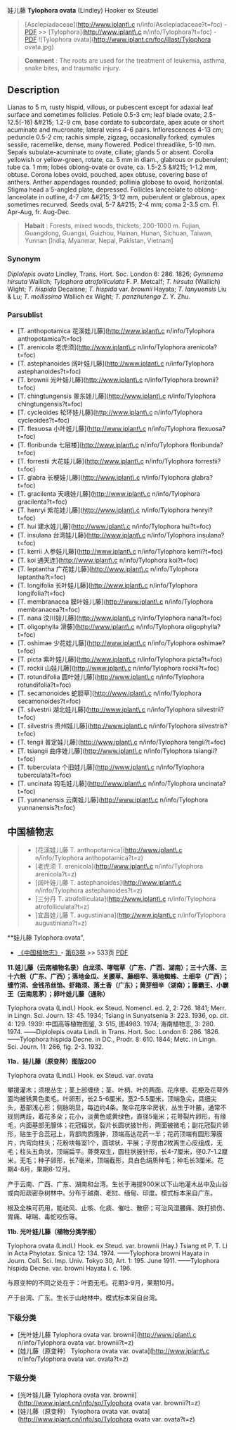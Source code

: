 娃儿藤 **Tylophora ovata** (Lindley) Hooker ex Steudel

> [Asclepiadaceae](http://www.iplant\.c n/info/Asclepiadaceae?t=foc) - [PDF](http://www.iplant.cn/foc/pdf/Asclepiadaceae.pdf) >> [Tylophora](http://www.iplant\.c n/info/Tylophora?t=foc) - [PDF](http://www.iplant.cn/foc/pdf/Tylophora.pdf)
![Tylophora ovata](http://www.iplant.cn/foc/illast/Tylophora ovata.jpg)

> **Comment** : 
> The roots are used for the treatment of leukemia, asthma, snake bites, and traumatic injury.

## Description

Lianas to 5 m, rusty hispid, villous, or pubescent except for adaxial leaf surface and sometimes follicles. Petiole 0.5-3 cm; leaf blade ovate, 2.5-12.5(-16) &amp;#215; 1.2-9 cm, base cordate to subcordate, apex acute or short acuminate and mucronate; lateral veins 4-6 pairs. Inflorescences 4-13 cm; peduncle 0.5-2 cm; rachis simple, zigzag, occasionally forked; cymules sessile, racemelike, dense, many flowered. Pedicel threadlike, 5-10 mm. Sepals subulate-acuminate to ovate, ciliate; glands 5 or absent. Corolla yellowish or yellow-green, rotate, ca. 5 mm in diam., glabrous or puberulent; tube ca. 1 mm; lobes oblong-ovate or ovate, ca. 1.5-2.5 &amp;#215; 1-1.2 mm, obtuse. Corona lobes ovoid, pouched, apex obtuse, covering base of anthers. Anther appendages rounded; pollinia globose to ovoid, horizontal. Stigma head a 5-angled plate, depressed. Follicles lanceolate to oblong-lanceolate in outline, 4-7 cm &amp;#215; 3-12 mm, puberulent or glabrous, apex sometimes recurved. Seeds oval, 5-7 &amp;#215; 2-4 mm; coma 2-3.5 cm. Fl. Apr-Aug, fr. Aug-Dec.

> **Habait** : 
> Forests, mixed woods, thickets; 200-1000 m. Fujian, Guangdong, Guangxi, Guizhou, Hainan, Hunan, Sichuan, Taiwan, Yunnan [India, Myanmar, Nepal, Pakistan, Vietnam]

### Synonym
*Diplolepis ovata* Lindley, Trans. Hort. Soc. London 6: 286. 1826; *Gymnema hirsuta* Wallich; *Tylophora atrofolliculata* F. P. Metcalf; *T. hirsuta* (Wallich) Wight; *T. hispida* Decaisne; *T. hispida* var. *brownii* Hayata; *T. lanyuensis* Liu & Lu; *T. mollissima* Wallich ex Wight; *T. panzhutenga* Z. Y. Zhu.


### Parsublist

* [T.  anthopotamica  花溪娃儿藤](http://www.iplant\.c n/info/Tylophora anthopotamica?t=foc)
* [T.  arenicola  老虎须](http://www.iplant\.c n/info/Tylophora arenicola?t=foc)
* [T.  astephanoides  阔叶娃儿藤](http://www.iplant\.c n/info/Tylophora astephanoides?t=foc)
* [T.  brownii  光叶娃儿藤](http://www.iplant\.c n/info/Tylophora brownii?t=foc)
* [T.  chingtungensis  景东娃儿藤](http://www.iplant\.c n/info/Tylophora chingtungensis?t=foc)
* [T.  cycleoides  轮环娃儿藤](http://www.iplant\.c n/info/Tylophora cycleoides?t=foc)
* [T.  flexuosa  小叶娃儿藤](http://www.iplant\.c n/info/Tylophora flexuosa?t=foc)
* [T.  floribunda  七层楼](http://www.iplant\.c n/info/Tylophora floribunda?t=foc)
* [T.  forrestii  大花娃儿藤](http://www.iplant\.c n/info/Tylophora forrestii?t=foc)
* [T.  glabra  长梗娃儿藤](http://www.iplant\.c n/info/Tylophora glabra?t=foc)
* [T.  gracilenta  天峨娃儿藤](http://www.iplant\.c n/info/Tylophora gracilenta?t=foc)
* [T.  henryi  紫花娃儿藤](http://www.iplant\.c n/info/Tylophora henryi?t=foc)
* [T.  hui  建水娃儿藤](http://www.iplant\.c n/info/Tylophora hui?t=foc)
* [T.  insulana  台湾娃儿藤](http://www.iplant\.c n/info/Tylophora insulana?t=foc)
* [T.  kerrii  人参娃儿藤](http://www.iplant\.c n/info/Tylophora kerrii?t=foc)
* [T.  koi  通天连](http://www.iplant\.c n/info/Tylophora koi?t=foc)
* [T.  leptantha  广花娃儿藤](http://www.iplant\.c n/info/Tylophora leptantha?t=foc)
* [T.  longifolia  长叶娃儿藤](http://www.iplant\.c n/info/Tylophora longifolia?t=foc)
* [T.  membranacea  膜叶娃儿藤](http://www.iplant\.c n/info/Tylophora membranacea?t=foc)
* [T.  nana  汶川娃儿藤](http://www.iplant\.c n/info/Tylophora nana?t=foc)
* [T.  oligophylla  滑藤](http://www.iplant\.c n/info/Tylophora oligophylla?t=foc)
* [T.  oshimae  少花娃儿藤](http://www.iplant\.c n/info/Tylophora oshimae?t=foc)
* [T.  picta  紫叶娃儿藤](http://www.iplant\.c n/info/Tylophora picta?t=foc)
* [T.  rockii  山娃儿藤](http://www.iplant\.c n/info/Tylophora rockii?t=foc)
* [T.  rotundifolia  圆叶娃儿藤](http://www.iplant\.c n/info/Tylophora rotundifolia?t=foc)
* [T.  secamonoides  蛇胆草](http://www.iplant\.c n/info/Tylophora secamonoides?t=foc)
* [T.  silvestrii  湖北娃儿藤](http://www.iplant\.c n/info/Tylophora silvestrii?t=foc)
* [T.  silvestris  贵州娃儿藤](http://www.iplant\.c n/info/Tylophora silvestris?t=foc)
* [T.  tengii  普定娃儿藤](http://www.iplant\.c n/info/Tylophora tengii?t=foc)
* [T.  tsiangii  曲序娃儿藤](http://www.iplant\.c n/info/Tylophora tsiangii?t=foc)
* [T.  tuberculata  个旧娃儿藤](http://www.iplant\.c n/info/Tylophora tuberculata?t=foc)
* [T.  uncinata  钩毛娃儿藤](http://www.iplant\.c n/info/Tylophora uncinata?t=foc)
* [T.  yunnanensis  云南娃儿藤](http://www.iplant\.c n/info/Tylophora yunnanensis?t=foc)

## 中国植物志

> * [花溪娃儿藤  T.  anthopotamica](http://www.iplant\.c n/info/Tylophora anthopotamica?t=z)
> * [老虎须  T.  arenicola](http://www.iplant\.c n/info/Tylophora arenicola?t=z)
> * [阔叶娃儿藤  T.  astephanoides](http://www.iplant\.c n/info/Tylophora astephanoides?t=z)
> * [三分丹  T.  atrofolliculata](http://www.iplant\.c n/info/Tylophora atrofolliculata?t=z)
> * [宜昌娃儿藤  T.  augustiniana](http://www.iplant\.c n/info/Tylophora augustiniana?t=z)

**娃儿藤 Tylophora ovata",


* [《中国植物志》](http://www.iplant.cn/frps)- [第63卷](http://www.iplant.cn/frps/vol/63) >> 533页 [PDF](http://www.iplant.cn/frps/pdf/63/533a.pdf)

**11.娃儿藤（云南植物名录）白龙须、哮喘草（广东、广西、湖南）；三十六荡、三十六根（广东、广西）；落地金瓜、关腰草、藤细辛、落地蜘蛛、土细辛（广西）；缠竹消、金钱吊丝馅、虾箱须、落土香（广东）；黄芽细辛（湖南）；藤霸王、小霸王（云南思茅）；卵叶娃儿藤（通称）**

Tylophora ovata (Lindl.) Hook. ex Steud. Nomencl. ed. 2, 2: 726. 1841; Merr. in Lingn. Sci. Journ. 13: 45. 1934; Tsiang in Sunyatsenia 3: 223. 1936, op. cit. 4: 129. 1939: 中国高等植物图鉴, 3: 515, 图4983. 1974; 海南植物志, 3: 280. 1974. ——Diplolepis ovata Lindl. in Trans. Hort. Soc. London 6: 286. 1826. ——Tylophora hispida Decne. in DC., Prodr. 8: 610. 1844; Metc. in Lingn. Sci. Journ. 11: 266, fig. 2-3. 1932.

**11a．娃儿藤（原变种）图版200**

Tylophora ovata (Lindl.) Hook. ex Steud. var. ovata

攀援灌木；须根丛生；茎上部缠绕；茎、叶柄、叶的两面、花序梗、花梗及花萼外面均被锈黄色柔毛。叶卵形，长2.5-6厘米，宽2-5.5厘米，顶端急尖，具细尖头，基部浅心形；侧脉明显，每边约4条。聚伞花序伞房状，丛生于叶腋，通常不规则两歧，着花多朵；花小，淡黄色或黄绿色，直径5毫米；花萼裂片卵形，有缘毛，内面基部无腺体；花冠辐状，裂片长圆状披针形，两面被微毛；副花冠裂片卵形，贴生于合蕊冠上，背部肉质隆肿，顶端高达花药一半；花药顶端有圆形薄膜片，内弯向柱头；花粉块每室1个，圆球状，平展；子房由2枚离生心皮组成，无毛；柱头五角状，顶端扁平。蓇葖双生，圆柱状披针形，长4-7厘米，径0.7-1.2厘米，无毛；种子卵形，长7毫米，顶端截形，具白色绢质种毛；种毛长3厘米。花期4-8月，果期8-12月。

产于云南、广西、广东、湖南和台湾。生长于海拔900米以下山地灌木丛中及山谷或向阳疏密杂树林中。分布于越南、老挝、缅甸、印度。模式标本采自广东。

根及全株可药用，能祛风、止咳、化痰、催吐、散瘀；可治风湿腰痛、跌打损伤、胃痛、哮喘、毒蛇咬伤等。

**11b. 光叶娃儿藤（植物分类学报）**

Tylophora ovata (Lindl.) Hook. ex Steud. var. brownii (Hay.) Tsiang et P. T. Li in Acta Phytotax. Sinica 12: 134. 1974. ——Tylophora browni Hayata in Journ. Coll. Sci. Imp. Univ. Tokyo 30, Art. 1: 195. June 1911. ——Tylophora hispida Decne. var. browni Hayata l. c. 196.

与原变种的不同之处在于：叶面无毛。花期3-9月，果期10月。

产于台湾、广东。生长于山地林中。模式标本采自台湾。

### 下级分类
* [光叶娃儿藤  Tylophora ovata var. brownii](http://www.iplant\.c n/info/Tylophora ovata var. brownii?t=z)
* [娃儿藤（原变种）  Tylophora ovata var. ovata](http://www.iplant\.c n/info/Tylophora ovata var. ovata?t=z)

### 下级分类
* [光叶娃儿藤  Tylophora ovata var. brownii](http://www.iplant.cn/info/sp/Tylophora ovata var. brownii?t=z)
* [娃儿藤（原变种）  Tylophora ovata var. ovata](http://www.iplant.cn/info/sp/Tylophora ovata var. ovata?t=z)
